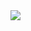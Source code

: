 <img src ="https://github.com/Dhruv-Kathiriya/2nd_lec_rechtext-1/assets/150034575/acdbec96-1c00-44f9-b783-e109a8a91c81" weight = "250px" >



